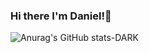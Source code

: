 ### Hi there I'm Daniel!👋

![Anurag's GitHub stats-DARK](https://github-readme-stats.vercel.app/api?username=funkey7dan&show_icons=true&theme=synthwave&include_all_commits=true&count_private=true#gh-dark-mode-only)

<!-- ![Anurag's GitHub stats-LIGHT](https://github-readme-stats.vercel.app/api?username=funkey7dan&show_icons=true&include_all_commits=true&count_private=true#gh-light-mode-only) -->


